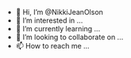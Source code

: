 - 👋 Hi, I’m @NikkiJeanOlson
- 👀 I’m interested in ...
- 🌱 I’m currently learning ...
- 💞️ I’m looking to collaborate on ...
- 📫 How to reach me ...

<!---
NikkiJeanOlson/NikkiJeanOlson is a ✨ special ✨ repository because its `README.md` (this file) appears on your GitHub profile.
You can click the Preview link to take a look at your changes.
--->
